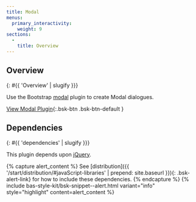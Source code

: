 ```yaml
---
title: Modal
menus:
  primary_interactivity:
    weight: 9
sections:
  -
    title: Overview
---
```


## Overview
{: #{{ 'Overview' | slugify }}}

Use the Bootstrap [modal](http://getbootstrap.com/javascript/#modal) plugin to create Modal dialogues.

[View Modal Plugin](http://getbootstrap.com/javascript/#modal){:.bsk-btn .bsk-btn-default }

## Dependencies
{: #{{ 'dependencies' | slugify }}}

This plugin depends upon [jQuery](https://jquery.com).

{% capture alert_content %}
See [distribution]({{ '/start/distribution/#javaScript-libraries' | prepend: site.baseurl }}){: .bsk-alert-link} for
how to include these dependencies.
{% endcapture %}
{% include bas-style-kit/bsk-snippet--alert.html
  variant="info"
  style="highlight"
  content=alert_content
%}

